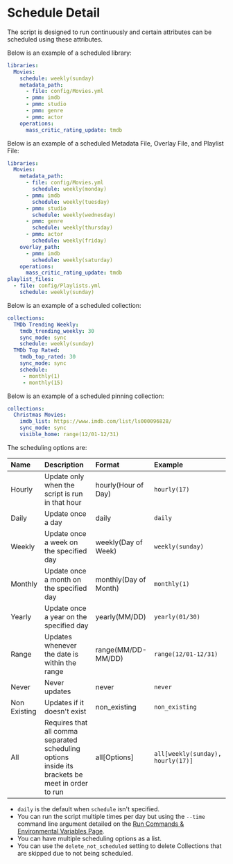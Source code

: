 # Schedule Detail

The script is designed to run continuously and certain attributes can be scheduled using these attributes.

Below is an example of a scheduled library: 
```yaml
libraries:
  Movies:
    schedule: weekly(sunday)
    metadata_path:
      - file: config/Movies.yml
      - pmm: imdb
      - pmm: studio
      - pmm: genre
      - pmm: actor
    operations:
      mass_critic_rating_update: tmdb
```

Below is an example of a scheduled Metadata File, Overlay File, and Playlist File: 
```yaml
libraries:
  Movies:
    metadata_path:
      - file: config/Movies.yml
        schedule: weekly(monday)
      - pmm: imdb
        schedule: weekly(tuesday)
      - pmm: studio
        schedule: weekly(wednesday)
      - pmm: genre
        schedule: weekly(thursday)
      - pmm: actor
        schedule: weekly(friday)
    overlay_path:
      - pmm: imdb
        schedule: weekly(saturday)
    operations:
      mass_critic_rating_update: tmdb
playlist_files:
  - file: config/Playlists.yml
    schedule: weekly(sunday)
```

Below is an example of a scheduled collection: 
```yaml
collections:
  TMDb Trending Weekly:
    tmdb_trending_weekly: 30
    sync_mode: sync
    schedule: weekly(sunday)
  TMDb Top Rated:
    tmdb_top_rated: 30
    sync_mode: sync
    schedule: 
     - monthly(1)
     - monthly(15)
```

Below is an example of a scheduled pinning collection: 
```yaml
collections:
  Christmas Movies:
    imdb_list: https://www.imdb.com/list/ls000096828/
    sync_mode: sync
    visible_home: range(12/01-12/31)
```

The scheduling options are:

| Name         | Description                                                                                      | Format                | Example                           |
|:-------------|:-------------------------------------------------------------------------------------------------|:----------------------|:----------------------------------|
| Hourly       | Update only when the script is run in that hour                                                  | hourly(Hour of Day)   | `hourly(17)`                      |
| Daily        | Update once a day                                                                                | daily                 | `daily`                           |
| Weekly       | Update once a week on the specified day                                                          | weekly(Day of Week)   | `weekly(sunday)`                  |
| Monthly      | Update once a month on the specified day                                                         | monthly(Day of Month) | `monthly(1)`                      |
| Yearly       | Update once a year on the specified day                                                          | yearly(MM/DD)         | `yearly(01/30)`                   |
| Range        | Updates whenever the date is within the range                                                    | range(MM/DD-MM/DD)    | `range(12/01-12/31)`              |
| Never        | Never updates                                                                                    | never                 | `never`                           |
| Non Existing | Updates if it doesn't exist                                                                      | non_existing          | `non_existing`                    |
| All          | Requires that all comma separated scheduling options inside its brackets be meet in order to run | all[Options]          | `all[weekly(sunday), hourly(17)]` |

* `daily` is the default when `schedule` isn't specified.
* You can run the script multiple times per day but using the `--time` command line argument detailed on the [Run Commands & Environmental Variables Page](../../home/environmental.md#time-to-run).
* You can have multiple scheduling options as a list.
* You can use the `delete_not_scheduled` setting to delete Collections that are skipped due to not being scheduled.
